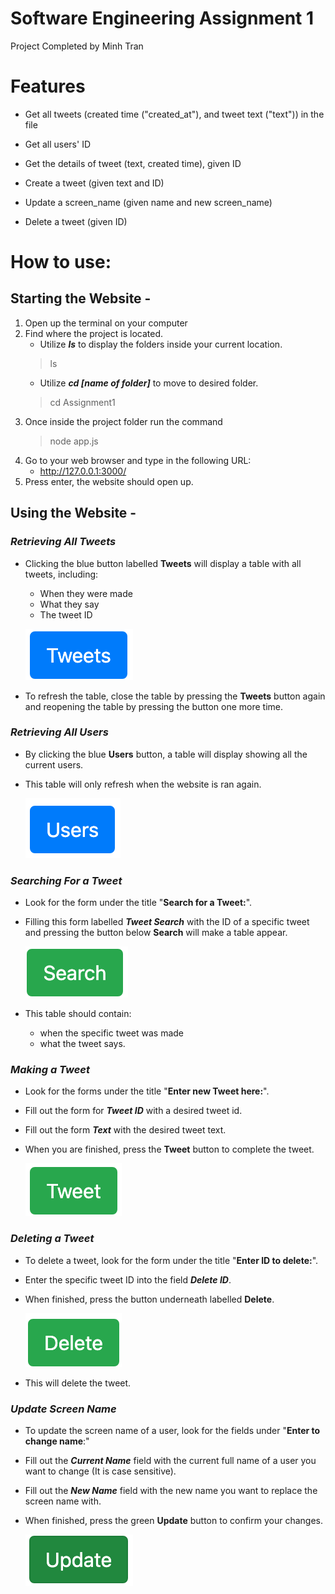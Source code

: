 # Software Engineering Assignment 1

Project Completed by Minh Tran

# Features
- Get all tweets (created time ("created_at"), and tweet text ("text")) in the file

- Get all users' ID

- Get the details of tweet (text, created time), given ID

- Create a tweet (given text and ID)

- Update a screen_name (given name and new screen_name)

- Delete a tweet (given ID)

# How to use:

## Starting the Website -
1. Open up the terminal on your computer
2. Find where the project is located.
    - Utilize ***ls*** to display the folders inside your current location.
    > ls
    - Utilize ***cd [name of folder]*** to move to desired folder.
    > cd Assignment1
3. Once inside the project folder run the command
    > node app.js
4. Go to your web browser and type in the following URL:
    - http://127.0.0.1:3000/
5. Press enter, the website should open up.

## Using the Website - 
### *Retrieving All Tweets* 
- Clicking the blue button labelled **Tweets** will display a table with all tweets, including:

    - When they were made
    - What they say
    - The tweet ID

  ![All Tweets Reveal](/Pictures/tweetsBtn.png)

- To refresh the table, close the table by pressing the **Tweets** button again and reopening the table by pressing the button one more time.

### *Retrieving All Users*
- By clicking the blue **Users** button, a table will display showing all the current users.
- This table will only refresh when the website is ran again.

    ![All Users Reveal](/Pictures/userBtn.png)

### *Searching For a Tweet*
- Look for the form under the title "**Search for a Tweet:**". 
- Filling this form labelled **_Tweet Search_** with the ID of a specific tweet and pressing the button below **Search** will make a table appear. 

    ![Search Button](/Pictures/searchBtn.png)

- This table should contain:
    - when the specific tweet was made
    - what the tweet says.

### *Making a Tweet*
- Look for the forms under the title "**Enter new Tweet here:**". 
- Fill out the form for **_Tweet ID_** with a desired tweet id.
- Fill out the form **_Text_** with the desired tweet text. 
- When you are finished, press the **Tweet** button to complete the tweet.

    ![Tweeting Button](/Pictures/tweetBtn.png)

### *Deleting a Tweet*
- To delete a tweet, look for the form under the title "**Enter ID to delete:**". 
- Enter the specific tweet ID into the field **_Delete ID_**. 
- When finished, press the button underneath labelled **Delete**. 

    ![Delete Button](/Pictures/deleteBtn.png)

- This will delete the tweet.

### *Update Screen Name*

- To update the screen name of a user, look for the fields under "**Enter to change name**:"
- Fill out the **_Current Name_** field with the current full name of a user you want to change (It is case sensitive).
- Fill out the **_New Name_** field with the new name you want to replace the screen name with.
- When finished, press the green **Update** button to confirm your changes.

    ![Update Button](/Pictures/updateBtn.png)
